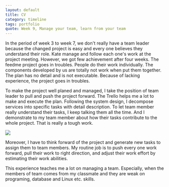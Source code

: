 ```yaml
---
layout: default
title: CV
category: timeline
tags: portfolio
quote: Week 9, Manage your team, learn from your team
---
```


In the period of week 3 to week 7, we don't really have a team leader because the changed project is easy and every one believes they understand their role.  Kate manage and follow each one's work at the project meeting. However,  we got few achievement after four weeks. The feedme project goes in troubles. People do their work individually.  The components developed by us are totally not work when put them together. The plan has no detail and is not executable. Because of lacking experience, the project goes in troubles.

To make the project well planed and managed, I take the position of team leader to pull and push the project forward. The Trello helps me a lot to make and execute the plan. Following the system design, I decompose services into specific tasks with detail description. To let team member really understand their tasks, I keep talking them all the time.    And I demonstrate to my team member about how their tasks contribute to the whole project. That is really a tough work.

<img src="http://coachgiorgio.com/wp-content/uploads/2011/09/Good-Manager-Circle.jpg"/>

Moreover,  I have to think forward of the project and generate new tasks to assign them to team members. My routine job is to push every one work forward, pull their work to right direction, and adjust their work effort by estimating their work abilities.

This experience teaches me a lot on managing a team.  Especially, when the members of team comes from my classmate and they are weak on programing, database and Linux etc. skills.
